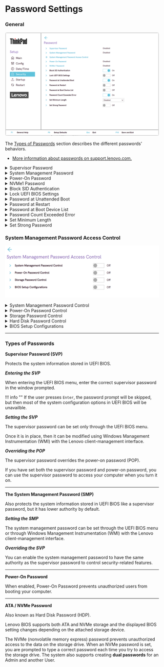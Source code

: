 # Password Settings #

### General ###

![](./img/tp_password.png)

The [Types of Passwords](/bios/settings/thinkpad/password?id=types-of-passwords) section describes the different passwords' behaviors.

- [More information about passwords on support.lenovo.com.](https://support.lenovo.com/at/en/solutions/ht036206-types-of-password-for-thinkpad)

<details><summary>Supervisor Password</summary>

Whether the system will request the user to set and confirm the Supervisor Password.

Possible options:

1.	**Disabled** - Default.
2.	Enabled

While enabling the following parameters are available:

* Enter New Password
* Confirm New Password
* Show Password – [On\Off] statuses
    * Keyboard layout: – Possible values are the same as in [Keyboard Layout](https://docs.lenovocdrt.com/#/bios/settings/thinkpad/keyboardmouse.md)
* < Actions >:
   - **Save** – default
   - Cancel<br>

!!! info ""
    When enabled, Supervisor Password prevents unauthorized users from accessing these items in ThinkPad Setup: <br> - Boot priority lists <br> - Network related items <br> - Date & Time <br>

!!! info ""
     To have a beep sound when the system is waiting for this password, enable the [Password Beep feature in the Alarm submenu](https://docs.lenovocdrt.com/#/bios/settings/thinkpad/beepalarm).

</details>

<details><summary>System Management Password</summary>

 Whether system will request the user to set and confirm System Management Password password.

Possible options:

1.	**Off** - Default.
2.	On

While enabling the following parameters are available:

- [Enter New Password]
- [Confirm New Password]
- Show Password – [On\Off] statuses
- Keyboard layout: XXXX – Possible values are the same as in [Keyboard\Mouse -> Keyboard Layout](https://docs.lenovocdrt.com/#/bios/settings/thinkpad/keyboardmouse.md)
- < Actions >:
   - **Save** – default
   - Cancel

!!! info ""
    When enabled System Management Password presents unauthorized users from accessing these items in ThinkPad Setup: <br> - Boot priority lists <br> - Network related items <br> - Date & Time

!!! info ""
     To have a beep sound when the system is waiting for this password, enable the [Password Beep feature in the Alarm submenu](https://docs.lenovocdrt.com/#/bios/settings/thinkpad/beepalarm.md).

</details>

<details><summary>Power-On Password</summary>

Whether will request user to set and confirm Power-On Password password.

!!! info ""
    When enabled Power-On Password prevents unauthorized users from booting your computer.

Possible options:

1.	**Off** - Default.
2.	On

While enabling the following parameters are available:

- [Enter New Password]
- [Confirm New Password]
- Show Password – [On\Off] statuses
- Keyboard layout: – Possible values are the same as in [Keyboard Layout](https://docs.lenovocdrt.com/#/bios/settings/thinkpad/keyboardmouse.md)
- < Actions >:
   - **Save** – default
   - Cancel

When enabled Power-On Password prevents unauthorized users from booting your computer.

!!! info ""
     To have a beep sound when the system is waiting for this password, enable the [Password Beep feature in the Alarm submenu](https://docs.lenovocdrt.com/#/bios/settings/thinkpad/beepalarm.md).

</details>

<details><summary>NVMe1 Password</summary>

Also known as **Hard Disk Password (HDP)**.

Possible options:

1.	**Off** - no password defined. Default.
2.	On - for enabling system will request 'Setup Confirmation' and 'Password and confirmation'.

Setup Confirmation:

1. **Single Password** - when a Single NVMe password is set, the user must enter the user NVMe password to access files and applications on the storage drive. Default.
2. Dual Password (User+Admin) - The admin NVMe password is set and used by a system administrator. It enables the administrator to access any storage drive in a system or any computer connected in the same network. The administrator can also assign a user NVMe password for each computer in the network. The user of the computer can change the user NVMe password as desired, but only the administrator can remove the user NVMe password.
3. Cancel

Password and confirmation:

- [Enter New Password]
- [Confirm New Password]
- Show Password – [On\Off] statuses
- Keyboard layout: XXXX – Possible values are the same as in [Keyboard\Mouse -> Keyboard Layout](https://docs.lenovocdrt.com/#/bios/settings/thinkpad/keyboardmouse.md)
- < Actions >:
   - **Save** – default
   - Cancel

!!! info ""
    To have a beep sound when the system is waiting for this password, enable the [Password Beep feature in the Alarm submenu](https://docs.lenovocdrt.com/#/bios/settings/thinkpad/beepalarm.md).

!!! info ""
    When prompted to enter an NVMe password, press F1 to switch between the admin NVMe password and user NVMe password.

!!! info ""
     The NVMe password is not available in the following situations:

* A Trusted Computing Group (TCG) Opal-compliant storage drive and a TCG Opal management software program are installed in the computer, and the TCG Opal management software program is activated.
* For Intel models, when an eDrive storage drive is installed in the computer preinstalled with the Windows 10 operating system.

</details>

<details><summary>Block SID Authentication</summary>

Whether TCG (Trusted Computing Group) Storage device will block attempts to authenticate the SID (Security Identifier) authority until a subsequent device power cycle occurs.

!!! info ""
    If switched `Off`, system will allow SID authentication in TCG Storage device at the next system boot only, but not subsequent boots.

Possible options:

1.	**On** - Default.
2.	Off

| WMI Setting name | Values | Locked by SVP | AMD/Intel |
   |:---|:---|:---|:---|
| BlockSIDAuthentication | Disable, Enable | Yes | Both |

</details>

<details><summary>Lock UEFI BIOS Settings</summary>

Whether to prevent users from making any changes in ThinkPad Setup without entering a Supervisor Password.

Possible options:

1.	On
2.	**Off** - Default.

!!! info ""
     UEFI BIOS Lock will not take effect unless Supervisor password is enabled.

| WMI Setting name | Values | Locked by SVP | AMD/Intel |
   |:---|:---|:---|:---|
| LockBIOSSetting | Disable, Enable | Yes | Both |

</details>

<details><summary>Password at Unattended Boot</summary>

Whether the system prompts for passwords when the system starts from full off state or hibernate by unattended events.

Possible options:

1.	**On** - Default.
2.	Off

!!! info ""
     To protect unauthorized access to the system we recommended setting user authentication on the OS.

| WMI Setting name | Values | Locked by SVP | AMD/Intel |
   |:---|:---|:---|:---|
| BIOSPasswordAtUnattendedBoot | Disable, Enable | Yes | Both |

</details>

<details><summary>Password at Restart</summary>

Whether the system prompts for passwords when the system restarts.

Possible options:

1.	On
2.	**Off** - Default.

!!! info ""
     To protect unauthorized access to the system we recommended setting user authentication on the OS.

| WMI Setting name | Values | Locked by SVP | AMD/Intel |
   |:---|:---|:---|:---|
| BIOSPasswordAtReboot | Disable, Enable | Yes | Both |

</details>

<details><summary>Password at Boot Device List</summary>

Whether the system prompts for the Security password.

!!! info ""
    If the Security password is set, this option is used to specify whether the Security password must be entered to display the F12 boot device list.

Possible options:

1.	On
2.	**Off** - system will proceed without any user action required. Default.

| WMI Setting name | Values | Locked by SVP | AMD/Intel |
   |:---|:---|:---|:---|
| BIOSPasswordAtBootDeviceList | Disable, Enable | Yes | Both |

</details>

<details><summary>Password Count Exceeded Error</summary>

Whether system will show POST 0199 error when a wrong supervisor password is entered more than three times and prompt for the Security password.

Possible options:

1.	**On** - Default.
2.	Off

| WMI Setting name | Values | Locked by SVP | AMD/Intel |
   |:---|:---|:---|:---|
| PasswordCountExceededError | Disable, Enable | Yes | Both |

</details>

<details><summary>Set Minimum Length</summary>

!!! info ""
    Applies to: <br> - Supervisor Password System Management Password <br> - Power-On password <br> - Hard Disk password

Possible options:

1.	**Disabled** - passwords can be from 1 to 128 symbols. Default.
2.	4 characters
3.	5 characters
4.	6 characters
5.	8 characters
6.	9 characters
7.	10 characters
8.	11 characters
9.	12 characters

!!! info ""
     If a supervisor password is set, you cannot change the minimum length until you log in as a supervisor.

| WMI Setting name | Values | Locked by SVP | AMD/Intel |
   |:---|:---|:---|:---|
| MinimumPasswordLength | Disable, 4, 5, 6, 7, 8, 9, 10, 11, 12 | Yes | Both |

</details>

<details><summary>Set Strong Password</summary>

"Strong password" means:
 - 8 or more characters
 - must include at least one uppercase character, one lowercase character and one number.

!!! info ""
    Applies to: <br> - Supervisor Password <br> - System Management Password <br> - Power-On password <br> - Hard Disk password

Possible options:

1.	**Disabled** - Default.
2.	Enabled

| WMI Setting name | Values | Locked by SVP | AMD/Intel |
   |:---|:---|:---|:---|
| StrongPassword | Disable, Enable | Yes | Both |

</details>

### System Management Password Access Control ###

![](./img/tp_smpaccesscontrol.png)

<details><summary>System Management Password Control</summary>

 Whether to allow System Management Password to have the same authority as Supervisor Password to control System Management Password.

Possible options:

1.	**Off** – Default.
2.	On

| WMI Setting name | Values | Locked by SVP | AMD/Intel |
   |:---|:---|:---|:---|
| SystemManagementPasswordControl | Disable, Enable | Yes | Both |

</details>

<details><summary>Power-On Password Control</summary>

 Whether to allow System Management Password to have the same authority as Supervisor Password to control Power-On Password.

Possible options:

1.	**Off** - Default.
2.	On

| WMI Setting name | Values | Locked by SVP | AMD/Intel |
   |:---|:---|:---|:---|
| PowerOnPasswordControl | Disable, Enable | Yes | Both |

</details>

<details><summary>Storage Password Control</summary>

When enabled, allows System Management Password to have a same authority as Supervisor Password to control NVMe Password.

Possible options:

1.	**Off** - Default.
2.	On

| WMI Setting name | Values | Locked by SVP | AMD/Intel |
   |:---|:---|:---|:---|
| StorageDiskPasswordControl | Disable, Enable | Yes | Both |

</details>

<details><summary>Hard Disk Password Control</summary>

 Whether to allow System Management Password to have the same authority as Supervisor Password to control Hard Disk Password.

Possible options:

1.	**Off** - Default.
2.	On

| WMI Setting name | Values | Locked by SVP | AMD/Intel |
   |:---|:---|:---|:---|
| HardDiskPasswordControl | Disable, Enable | Yes | Both |

</details>

<details><summary>BIOS Setup Configurations</summary>

 Whether to allow System Management Password to have the same authority as Supervisor Password to control BIOS setup items.

Possible options:

1.	**Off** - Default.
2.	On

| WMI Setting name | Values | Locked by SVP | AMD/Intel |
   |:---|:---|:---|:---|
| BIOSSetupConfigurations | Disable, Enable | Yes | Both |

</details>

<hr />

### Types of Passwords

**Supervisor Password (SVP)**

Protects the system information stored in UEFI BIOS.

**_Entering the SVP_**

When entering the UEFI BIOS menu, enter the correct supervisor password in the window prompted.

!!! info ""
    If the user presses `Enter`, the password prompt will be skipped, but then most of the system configuration options in UEFI BIOS will be unavailble.

 **_Setting the SVP_**

The supervisor password can be set only through the UEFI BIOS menu.

Once it is in place, then it can be modified using Windows Management Instrumentation (WMI) with the Lenovo client-management interface.

**_Overriding the POP_**

The supervisor password overrides the power-on password (POP).

If you have set both the supervisor password and power-on password, you can use the supervisor password to access your computer when you turn it on.
<hr>

**The System Management Password (SMP)**

Also protects the system information stored in UEFI BIOS like a supervisor password, but it has lower authority by default.

**_Setting the SMP_**

The system management password can be set through the UEFI BIOS menu or through Windows Management Instrumentation (WMI) with the Lenovo client-management interface.

**_Overriding the SVP_**

You can enable the system management password to have the same authority as the supervisor password to control security-related features.
<hr>

**Power-On Password**

When enabled, Power-On Password prevents unauthorized users from booting your computer.
<hr>

**ATA / NVMe Password**

Also known as Hard Disk Password (HDP).

Lenovo BIOS supports both ATA and NVMe storage and the displayed BIOS setting changes depending on the attached storage device.

The NVMe (nonvolatile memory express) password prevents unauthorized access to the data on the storage drive. When an NVMe password is set, you are prompted to type a correct password each time you try to access the storage drive. The system also supports creating **dual passwords** for an Admin and another User.
